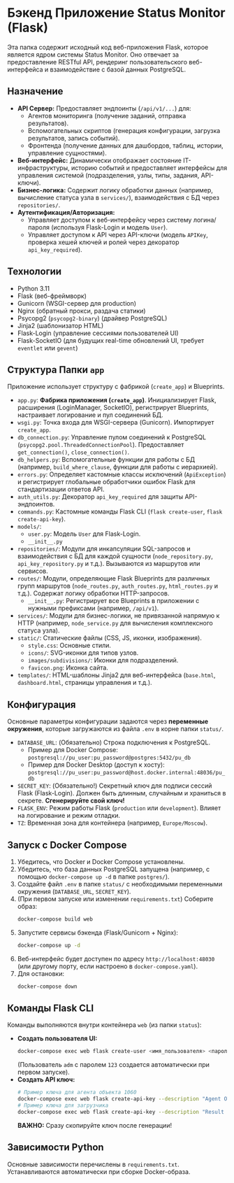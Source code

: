 # Бэкенд Приложение Status Monitor (Flask)

Эта папка содержит исходный код веб-приложения Flask, которое является ядром системы Status Monitor. Оно отвечает за предоставление RESTful API, рендеринг пользовательского веб-интерфейса и взаимодействие с базой данных PostgreSQL.

## Назначение

*   **API Сервер:** Предоставляет эндпоинты (`/api/v1/...`) для:
    *   Агентов мониторинга (получение заданий, отправка результатов).
    *   Вспомогательных скриптов (генерация конфигурации, загрузка результатов, запись событий).
    *   Фронтенда (получение данных для дашбордов, таблиц, истории, управление сущностями).
*   **Веб-интерфейс:** Динамически отображает состояние IT-инфраструктуры, историю событий и предоставляет интерфейсы для управления системой (подразделения, узлы, типы, задания, API-ключи).
*   **Бизнес-логика:** Содержит логику обработки данных (например, вычисление статуса узла в `services/`), взаимодействия с БД через `repositories/`.
*   **Аутентификация/Авторизация:**
    *   Управляет доступом к веб-интерфейсу через систему логина/пароля (используя Flask-Login и модель `User`).
    *   Управляет доступом к API через API-ключи (модель `APIKey`, проверка хешей ключей и ролей через декоратор `api_key_required`).

## Технологии

*   Python 3.11
*   Flask (веб-фреймворк)
*   Gunicorn (WSGI-сервер для production)
*   Nginx (обратный прокси, раздача статики)
*   Psycopg2 (`psycopg2-binary`) (драйвер PostgreSQL)
*   Jinja2 (шаблонизатор HTML)
*   Flask-Login (управление сессиями пользователей UI)
*   Flask-SocketIO (для будущих real-time обновлений UI, требует `eventlet` или `gevent`)

## Структура Папки `app`

Приложение использует структуру с фабрикой (`create_app`) и Blueprints.

*   `app.py`: **Фабрика приложения (`create_app`)**. Инициализирует Flask, расширения (LoginManager, SocketIO), регистрирует Blueprints, настраивает логирование и пул соединений БД.
*   `wsgi.py`: Точка входа для WSGI-сервера (Gunicorn). Импортирует `create_app`.
*   `db_connection.py`: Управление пулом соединений к PostgreSQL (`psycopg2.pool.ThreadedConnectionPool`). Предоставляет `get_connection()`, `close_connection()`.
*   `db_helpers.py`: Вспомогательные функции для работы с БД (например, `build_where_clause`, функции для работы с иерархией).
*   `errors.py`: Определяет кастомные классы исключений (`ApiException`) и регистрирует глобальные обработчики ошибок Flask для стандартизации ответов API.
*   `auth_utils.py`: Декоратор `api_key_required` для защиты API-эндпоинтов.
*   `commands.py`: Кастомные команды Flask CLI (`flask create-user`, `flask create-api-key`).
*   `models/`:
    *   `user.py`: Модель `User` для Flask-Login.
    *   `__init__.py`
*   `repositories/`: Модули для инкапсуляции SQL-запросов и взаимодействия с БД для каждой сущности (`node_repository.py`, `api_key_repository.py` и т.д.). Вызываются из маршрутов или сервисов.
*   `routes/`: Модули, определяющие Flask Blueprints для различных групп маршрутов (`node_routes.py`, `auth_routes.py`, `html_routes.py` и т.д.). Содержат логику обработки HTTP-запросов.
    *   `__init__.py`: Регистрирует все Blueprints в приложении с нужными префиксами (например, `/api/v1`).
*   `services/`: Модули для бизнес-логики, не привязанной напрямую к HTTP (например, `node_service.py` для вычисления комплексного статуса узла).
*   `static/`: Статические файлы (CSS, JS, иконки, изображения).
    *   `style.css`: Основные стили.
    *   `icons/`: SVG-иконки для типов узлов.
    *   `images/subdivisions/`: Иконки для подразделений.
    *   `favicon.png`: Иконка сайта.
*   `templates/`: HTML-шаблоны Jinja2 для веб-интерфейса (`base.html`, `dashboard.html`, страницы управления и т.д.).

## Конфигурация

Основные параметры конфигурации задаются через **переменные окружения**, которые загружаются из файла `.env` в корне папки `status/`.

*   `DATABASE_URL`: (Обязательно) Строка подключения к PostgreSQL.
    *   Пример для Docker Compose: `postgresql://pu_user:pu_password@postgres:5432/pu_db`
    *   Пример для Docker Desktop (доступ к хосту): `postgresql://pu_user:pu_password@host.docker.internal:48036/pu_db`
*   `SECRET_KEY`: (Обязательно!) Секретный ключ для подписи сессий Flask (Flask-Login). Должен быть длинным, случайным и храниться в секрете. **Сгенерируйте свой ключ!**
*   `FLASK_ENV`: Режим работы Flask (`production` или `development`). Влияет на логирование и режим отладки.
*   `TZ`: Временная зона для контейнера (например, `Europe/Moscow`).

## Запуск с Docker Compose

1.  Убедитесь, что Docker и Docker Compose установлены.
2.  Убедитесь, что база данных PostgreSQL запущена (например, с помощью `docker-compose up -d` в папке `postgres/`).
3.  Создайте файл `.env` в папке `status/` с необходимыми переменными окружения (`DATABASE_URL`, `SECRET_KEY`).
4.  (При первом запуске или изменении `requirements.txt`) Соберите образ:
    ```bash
    docker-compose build web
    ```
5.  Запустите сервисы бэкенда (Flask/Gunicorn + Nginx):
    ```bash
    docker-compose up -d
    ```
6.  Веб-интерфейс будет доступен по адресу `http://localhost:48030` (или другому порту, если настроено в `docker-compose.yaml`).
7.  Для остановки:
    ```bash
    docker-compose down
    ```

## Команды Flask CLI

Команды выполняются внутри контейнера `web` (из папки `status`):

*   **Создать пользователя UI:**
    ```bash
    docker-compose exec web flask create-user <имя_пользователя> <пароль>
    ```
    (Пользователь `adm` с паролем `123` создается автоматически при первом запуске).
*   **Создать API ключ:**
    ```bash
    # Пример ключа для агента объекта 1060
    docker-compose exec web flask create-api-key --description "Agent OTRPK" --role agent --object-id 1060
    # Пример ключа для загрузчика
    docker-compose exec web flask create-api-key --description "Result Loader" --role loader
    ```
    **ВАЖНО:** Сразу скопируйте ключ после генерации!

## Зависимости Python

Основные зависимости перечислены в `requirements.txt`. Устанавливаются автоматически при сборке Docker-образа.